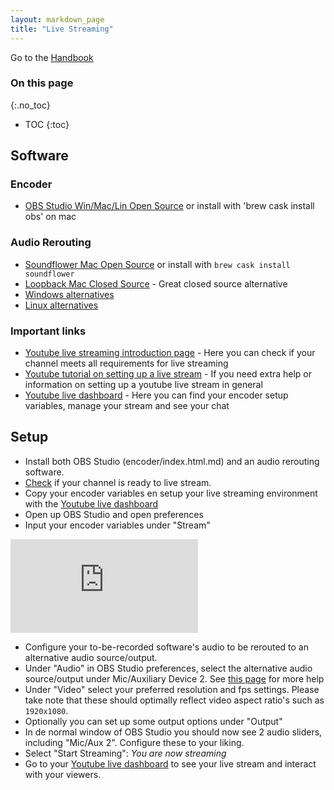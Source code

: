 ```yaml
---
layout: markdown_page
title: "Live Streaming"
---
```


Go to the [Handbook](https://github.com/isamu-isozaki/teamai_test/tree/master/index.html.md/index.html.md)

### On this page
{:.no_toc}

- TOC
{:toc}

## Software

### Encoder
- [OBS Studio Win/Mac/Lin Open Source](https://obsproject.com/index.html.md/index.html.md) or install with 'brew cask install obs' on mac

### Audio Rerouting
- [Soundflower Mac Open Source](https://github.com/mattingalls/Soundflower/index.html.md) or install with `brew cask install soundflower`
- [Loopback Mac Closed Source](http://www.rogueamoeba.com/loopback/index.html.md/index.html.md) - Great closed source alternative
- [Windows alternatives](https://www.reddit.com/r/audioengineering/comments/3geqse/soundflower_alternative_on_windows/index.html.md/index.html.md)
- [Linux alternatives](http://askubuntu.com/questions/602593/whats-a-good-soundflower-replacement-for-ubuntu/index.html.md)

### Important links

- [Youtube live streaming introduction page](https://support.google.com/youtube/answer/2474026?hl=en/index.html.md) - Here you can check if your channel meets all requirements for live streaming
- [Youtube tutorial on setting up a live stream](https://support.google.com/youtube/answer/2853700?hl=en/index.html.md) - If you need extra help or information on setting up a youtube live stream in general
- [Youtube live dashboard](https://www.youtube.com/live_dashboard#/index.html.md) - Here you can find your encoder setup variables, manage your stream and see your chat

## Setup

- Install both OBS Studio (encoder/index.html.md) and an audio rerouting software.
- [Check](https://support.google.com/youtube/answer/2474026?hl=en/index.html.md) if your channel is ready to live stream.
- Copy your encoder variables en setup your live streaming environment with the [Youtube live dashboard](https://www.youtube.com/live_dashboard#/index.html.md)
- Open up OBS Studio and open preferences
- Input your encoder variables under "Stream"

![obs studio preferences](https://github.com/isamu-isozaki/teamai_test/tree/master/product/live-streaming/OBS_Studio_Stream.jpeg/index.html.md)

- Configure your to-be-recorded software's audio to be rerouted to an alternative audio source/output.
- Under "Audio" in OBS Studio preferences, select the alternative audio source/output under Mic/Auxiliary Device 2. See [this page](http://code-zest.blogspot.nl/2016/02/setting-up-obs-with-audio-output-in-mac.html/index.html.md) for more help
- Under "Video" select your preferred resolution and fps settings. Please take note that these should optimally reflect video aspect ratio's such as `1920x1080`.
- Optionally you can set up some output options under "Output"
- In de normal window of OBS Studio you should now see 2 audio sliders, including "Mic/Aux 2". Configure these to your liking.
- Select "Start Streaming": _You are now streaming_
- Go to your [Youtube live dashboard](https://www.youtube.com/live_dashboard#/index.html.md) to see your live stream and interact with your viewers.
